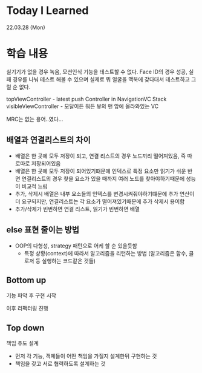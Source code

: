 # Today I Learned

22.03.28 (Mon)

# 학습 내용

실기기가 없을 경우 녹음, 모션인식 기능을 테스트할 수 없다.
Face ID의 경우 성공, 실패 경우를 나눠 테스트 해볼 수 있으며 실제로 뭐 얼굴을 맥북에 갖다대서 테스트하고 그럴 순 없다.

topViewController - latest push Controller in NavigationVC Stack
visibleViewController - 모달이든 뭐든 뷰의 맨 앞에 올라와있는 VC

MRC는 없는 용어..였다...

## 배열과 연결리스트의 차이

- 배열은 한 곳에 모두 저장이 되고, 연결 리스트의 경우 노드끼리 떨어져있음, 즉 따로따로 저장되어있음
- 배열은 한 곳에 모두 저장이 되어있기떄문에 인덱스로 특정 요소만 읽기가 쉬운 반면 연결리스트의 경우 찾을 요소가 있을 때까지 여러 노드를 찾아야하기때문에 성능이 비교적 느림
- 추가, 삭제시 배열은 내부 요소들의 인덱스를 변경시켜줘야하기떄문에 추가 연산이 더 요구되지만, 연결리스트는 각 요소가 떨어져있기때문에 추가 삭제시 용이함
- 추가/삭제가 빈번하면 연결 리스트,  읽기가 빈번하면 배열

## else 표현 줄이는 방법

- OOP의 다형성, strategy 패턴으로 어케 할 순 있을듯함
    - 특정 상황(context)에 따라서 알고리즘을 리턴하는 방법 (알고리즘은 함수, 클로저 등 실행하는 코드같은 것들)

## Bottom up

기능 파악 후 구현 시작

이후 리팩터링 진행

## Top down

책임 주도 설계

- 먼저 각 기능, 객체들이 어떤 책임을 가질지 설계한뒤 구현하는 것
- 책임을 갖고 서로 협력하도록 설계하는 것